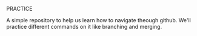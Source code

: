 PRACTICE

A simple repository to help us learn how to navigate theough github.
We'll practice different commands on it like branching and merging.
 
 
